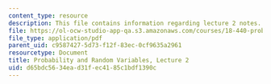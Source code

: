 ```yaml
---
content_type: resource
description: This file contains information regarding lecture 2 notes.
file: https://ol-ocw-studio-app-qa.s3.amazonaws.com/courses/18-440-probability-and-random-variables-spring-2014/d65bdc5634ead31fec4185c1bdf1390c_MIT18_440S14_Lecture2.pdf
file_type: application/pdf
parent_uid: c9587427-5d73-f12f-83ec-0cf9635a2961
resourcetype: Document
title: Probability and Random Variables, Lecture 2
uid: d65bdc56-34ea-d31f-ec41-85c1bdf1390c
---
```

